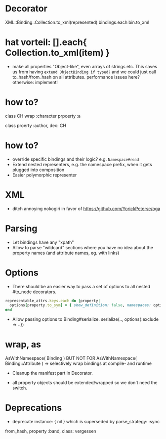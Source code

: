 # Decorator

  XML::Binding::Collection.to_xml(represented)
    bindings.each bin.to_xml


  # hat vorteil: [].each{ Collection.to_xml(item) }

* make all properties "Object-like", even arrays of strings etc. This saves us from having `extend ObjectBinding if typed?` and we could just call to_hash/from_hash on all attributes. performance issues here? otherwise: implement!


# how to?

class CH
  wrap :character
  prpoerty :a


class
  proerty :author, dec: CH

# how to?

* override specific bindings and their logic? e.g. `Namespace#read`
* Extend nested representers, e.g. the namespace prefix, when it gets plugged into composition
* Easier polymorphic representer

# XML

* ditch annoying nokogiri in favor of https://github.com/YorickPeterse/oga

# Parsing

* Let bindings have any "xpath"
* Allow to parse "wildcard" sections where you have no idea about the property names (and attribute names, eg. with links)

# Options

* There should be an easier way to pass a set of options to all nested #to_node decorators.

```ruby
representable_attrs.keys.each do |property|
  options[property.to_sym] = { show_definition: false, namespaces: options[:namespaces] }
end
```

* Allow passing options to Binding#serialize.
  serialize(.., options{:exclude => ..})


# wrap, as

AsWithNamespace( Binding )
   BUT NOT FOR AsWithNamespace( Binding::Attribute )
  => selectively wrap bindings at compile- and runtime






* Cleanup the manifest part in Decorator.

* all property objects should be extended/wrapped so we don't need the switch.

# Deprecations

* deprecate instance: { nil } which is superseded by parse_strategy: :sync



from_hash, property :band, class: vergessen
